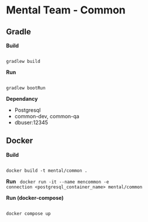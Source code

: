 # Mental Team - Common

## Gradle

**Build**

<code>
gradlew build
</code>

**Run**

<code>
gradlew bootRun
</code>

**Dependancy**
* Postgresql
* common-dev, common-qa
* dbuser:12345


## Docker
**Build**

<code>
docker build -t mental/common .
</code>

**Run**
<code>
docker run -it --name mencommon -e connection <postgresql_container_name> mental/common
</code>

**Run (docker-compose)**

<code>
docker compose up
</code>